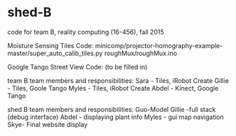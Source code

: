 # shed-B
code for team B, reality computing (16-456), fall 2015

Moisture Sensing Tiles Code:
minicomp/projector-homography-example-master/super_auto_calib_tiles.py
roughMux/roughMux.ino

Google Tango Street View Code: 
(to be filled in)


team B team members and responsibilities: 
Sara - Tiles, iRobot Create
Gillie - Tiles, Goole Tango 
Myles - Tiles, iRobot Create
Abdel - Kinect, Google Tango

shed B team members and responsibilities: 
Guo-Model
Gillie -full stack (debug interface)
Abdel - displaying plant info
Myles - gui map navigation
Skye- Final website display
